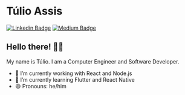 # Túlio Assis

[![Linkedin Badge](https://img.shields.io/badge/-LinkedIn-blue?style=flat&logo=LinkedIn&logoColor=white)](https://www.linkedin.com/in/tuliooassis)
[![Medium Badge](https://img.shields.io/badge/-Medium-000?style=flat&logo=Medium&logoColor=white)](https://medium.com/@tuliooassis)

## Hello there! ✌🏻

My name is Túlio. I am a Computer Engineer and Software Developer.

- 🔭 I’m currently working with React and Node.js
- 🌱 I’m currently learning Flutter and React Native
- 😄 Pronouns: he/him
